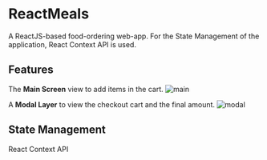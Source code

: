 # ReactMeals

A ReactJS-based food-ordering web-app. For the State Management of the application, React Context API is used.

## Features

The **Main Screen** view to add items in the cart. 
![main](https://user-images.githubusercontent.com/82762243/156661007-90c42d60-0921-46b7-b353-b1818af3c564.png)

A **Modal Layer** to view the checkout cart and the final amount. 
![modal](https://user-images.githubusercontent.com/82762243/156661002-a0a3028b-fef6-4bfe-9eb4-32b4d148a409.png)

## State Management

React Context API



